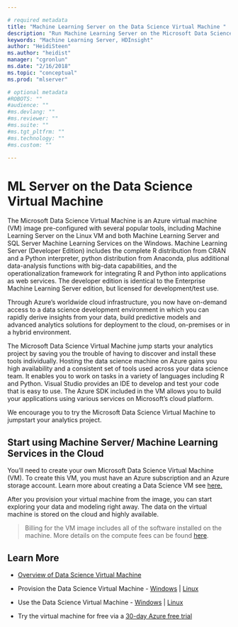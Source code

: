 ```yaml
---

# required metadata
title: "Machine Learning Server on the Data Science Virtual Machine "
description: "Run Machine Learning Server on the Microsoft Data Science Virtual Machine"
keywords: "Machine Learning Server, HDInsight"
author: "HeidiSteen"
ms.author: "heidist"
manager: "cgronlun"
ms.date: "2/16/2018"
ms.topic: "conceptual"
ms.prod: "mlserver"

# optional metadata
#ROBOTS: ""
#audience: ""
#ms.devlang: ""
#ms.reviewer: ""
#ms.suite: ""
#ms.tgt_pltfrm: ""
#ms.technology: ""
#ms.custom: ""

---
```


# ML Server on the Data Science Virtual Machine

The Microsoft Data Science Virtual Machine is an Azure virtual machine (VM) image pre-configured with several popular tools, including Machine Learning Server on the Linux VM and both Machine Learning Server and SQL Server Machine Learning  Services on the Windows. Machine Learning Server (Developer Edition) includes the complete R distribution from CRAN and a Python interpreter, python distribution from Anaconda,  plus additional data-analysis functions with big-data capabilities, and the operationalization framework for integrating R and Python into applications as web services. The developer edition is identical to the Enterprise Machine Learning Server edition, but licensed for development/test use.

Through Azure’s worldwide cloud infrastructure, you now have on-demand access to a data science development environment in which you can rapidly derive insights from your data, build predictive models and advanced analytics solutions for deployment to the cloud, on-premises or in a hybrid environment. 

The Microsoft Data Science Virtual Machine jump starts your analytics project by saving you the trouble of having to discover and install these tools individually. Hosting the data science machine on Azure gains you high availability and a consistent set of tools used across your data science team.   It enables you to work on tasks in a variety of languages including R and Python. Visual Studio provides an IDE to develop and test your code that is easy to use. The Azure SDK included in the VM allows you to build your applications using various services on Microsoft’s cloud platform. 

We encourage you to try the Microsoft Data Science Virtual Machine to jumpstart your analytics project. 

## Start using Machine Server/ Machine Learning Services in the Cloud

You’ll need to create your own Microsoft Data Science Virtual Machine (VM). To create this VM, you must have an Azure subscription and an Azure storage account. Learn more about creating a Data Science VM see [here.](https://docs.microsoft.com/azure/machine-learning/machine-learning-data-science-provision-vm)

After you provision your virtual machine from the image, you can start exploring your data and modeling right away. The data on the virtual machine is stored on the cloud and highly available. 

> Billing for the VM image includes all of the software installed on the machine. More details on the compute fees can be found  [here](https://azuremarketplace.microsoft.com/marketplace/apps/microsoft-ads.standard-data-science-vm).


## Learn More

+ [Overview of Data Science Virtual Machine](https://docs.microsoft.com/en-us/azure/machine-learning/machine-learning-data-science-virtual-machine-overview)

+ Provision the Data Science Virtual Machine - [Windows](https://docs.microsoft.com/azure/machine-learning/machine-learning-data-science-provision-vm) | [Linux](https://docs.microsoft.com/en-us/azure/machine-learning/machine-learning-data-science-dsvm-ubuntu-intro)

+ Use the Data Science Virtual Machine - [Windows](https://docs.microsoft.com/en-us/azure/machine-learning/machine-learning-data-science-vm-do-ten-things) | [Linux](https://docs.microsoft.com/en-us/azure/machine-learning/machine-learning-data-science-linux-dsvm-walkthrough)

+ Try the virtual machine for free via a [30-day Azure free trial](https://azure.microsoft.com/free/)
